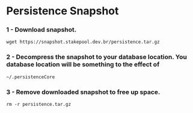 # Persistence Snapshot

### 1 - Download snapshot.
``` 
wget https://snapshot.stakepool.dev.br/persistence.tar.gz
```
### 2 - Decompress the snapshot to your database location. You database location will be something to the effect of
```
~/.persistenceCore
```
### 3 - Remove downloaded snapshot to free up space.
```
rm -r persistence.tar.gz
```

